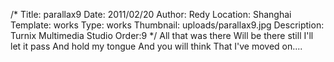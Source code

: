 /*
Title: parallax9
Date: 2011/02/20
Author: Redy
Location: Shanghai
Template: works
Type: works
Thumbnail: uploads/parallax9.jpg
Description: Turnix Multimedia Studio
Order:9
*/
All that was there
Will be there still
I'll let it pass
And hold my tongue
And you will think
That I've moved on....